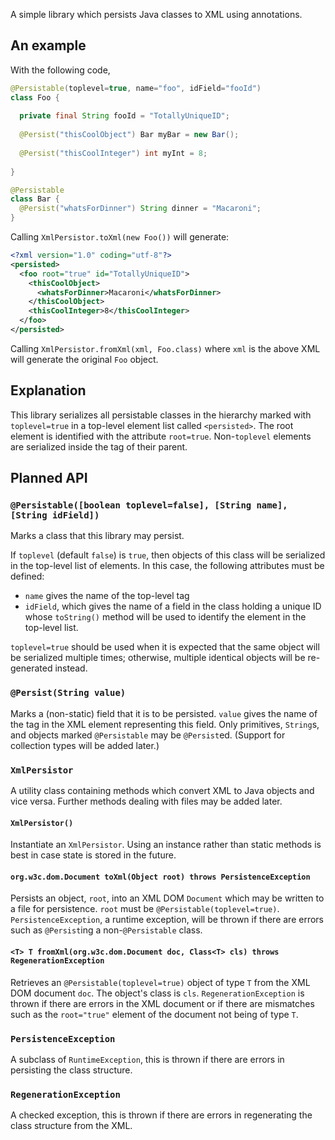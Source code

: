A simple library which persists Java classes to XML using annotations.

## An example

With the following code,
```java
@Persistable(toplevel=true, name="foo", idField="fooId")
class Foo {
  
  private final String fooId = "TotallyUniqueID";
  
  @Persist("thisCoolObject") Bar myBar = new Bar();
  
  @Persist("thisCoolInteger") int myInt = 8;
  
}

@Persistable
class Bar {
  @Persist("whatsForDinner") String dinner = "Macaroni";
}
```

Calling `XmlPersistor.toXml(new Foo())` will generate:

```xml
<?xml version="1.0" coding="utf-8"?>
<persisted>
  <foo root="true" id="TotallyUniqueID">
    <thisCoolObject>
      <whatsForDinner>Macaroni</whatsForDinner>
    </thisCoolObject>
    <thisCoolInteger>8</thisCoolInteger>
  </foo>
</persisted>
```

Calling `XmlPersistor.fromXml(xml, Foo.class)` where `xml` is the above XML will
generate the original `Foo` object.

## Explanation

This library serializes all persistable classes in the hierarchy marked with `toplevel=true`
in a top-level element list called `<persisted>`. The root element is identified with the
attribute `root=true`. Non-`toplevel` elements are serialized inside the tag of their parent. 

## Planned API

### `@Persistable([boolean toplevel=false], [String name], [String idField])`

Marks a class that this library may persist.

If `toplevel` (default `false`) is `true`, then objects of this class will be serialized in the
top-level list of elements. In this case, the following attributes must be defined:

* `name` gives the name of the top-level tag
* `idField`, which gives the name of a field in the class holding a unique ID whose `toString()`
  method will be used to identify the element in the top-level list.

`toplevel=true` should be used when it is expected that the same object will be serialized
multiple times; otherwise, multiple identical objects will be re-generated instead.

### `@Persist(String value)`

Marks a (non-static) field that it is to be persisted. `value` gives the name of the tag in
the XML element representing this field. Only primitives, `String`s, and objects marked
`@Persistable` may be `@Persist`ed. (Support for collection types will be added later.)

### `XmlPersistor`

A utility class containing methods which convert XML to Java objects and vice versa. Further
methods dealing with files may be added later.

#### `XmlPersistor()`

Instantiate an `XmlPersistor`. Using an instance rather than static methods is best
in case state is stored in the future.

#### `org.w3c.dom.Document toXml(Object root) throws PersistenceException`

Persists an object, `root`, into an XML DOM `Document` which may be written to a file for
persistence. `root` must be `@Persistable(toplevel=true)`. `PersistenceException`, a
runtime exception, will be thrown if there are errors such as `@Persist`ing a
non-`@Persistable` class.

#### `<T> T fromXml(org.w3c.dom.Document doc, Class<T> cls) throws RegenerationException`

Retrieves an `@Persistable(toplevel=true)` object of type `T` from the XML DOM document
`doc`. The object's class is `cls`. `RegenerationException` is thrown if there are errors
in the XML document or if there are mismatches such as the `root="true"` element of the
document not being of type `T`.

### `PersistenceException`

A subclass of `RuntimeException`, this is thrown if there are errors in persisting the
class structure.

### `RegenerationException`

A checked exception, this is thrown if there are errors in regenerating the class
structure from the XML.
 